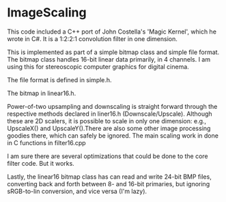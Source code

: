 # ImageScaling
This code included a C++ port of John Costella's 'Magic Kernel', which he wrote in C#.  It is a 1:2:2:1 convolution filter in one dimension.

This is implemented as part of a simple bitmap class and simple file format.  The bitmap class handles 16-bit linear data primarily, in 4 channels.  I am using this for stereoscopic computer graphics for digital cinema.

The file format is defined in simple.h.

The bitmap in linear16.h.  

Power-of-two upsampling and downscaling is straight forward through the respective methods declared in liner16.h (Downscale/Upscale).  Although these are 2D scalers, it is possible to scale in only one dimension: e.g., UpscaleX() and UpscaleY().There are also some other image processing goodies there, which can safely be ignored.  The main scaling work in done in C functions in filter16.cpp

I am sure there are several optimizations that could be done to the core filter code.  But it works.

Lastly, the linear16 bitmap class has can read and write 24-bit BMP files, converting back and forth between 8- and 16-bit primaries, but ignoring sRGB-to-lin conversion, and vice versa (I'm lazy).


